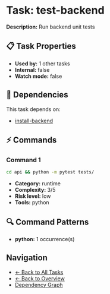 # Task: test-backend

**Description:** Run backend unit tests

## 📋 Task Properties

- **Used by:** 1 other tasks
- **Internal:** false
- **Watch mode:** false

## 🔗 Dependencies

This task depends on:

- [install-backend](install-backend.md)

## ⚡ Commands

### Command 1

```bash
cd api && python -m pytest tests/
```

- **Category:** runtime
- **Complexity:** 3/5
- **Risk level:** low
- **Tools:** python

## 🔍 Command Patterns

- **python:** 1 occurrence(s)

## Navigation

- [← Back to All Tasks](../summaries/all-tasks.md)
- [← Back to Overview](../README.md)
- [Dependency Graph](dependency-graph.md)
